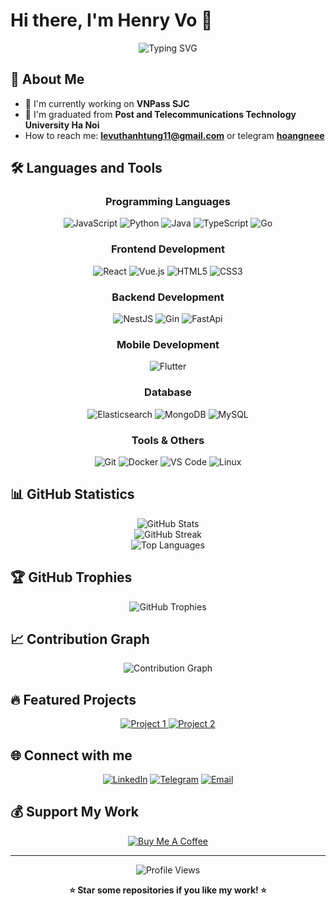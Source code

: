 # Hi there, I'm Henry Vo 👋

<div align="center">
  <img src="https://readme-typing-svg.herokuapp.com?font=Fira+Code&pause=1000&color=36BCF7&center=true&vCenter=true&width=435&lines=Technical+Leader;Always+learning+new+things;Creating+amazing+projects!" alt="Typing SVG" />
</div>

## 🚀 About Me

- 🔭 I'm currently working on **VNPass SJC**
- 🌱 I'm graduated from **Post and Telecommunications Technology University Ha Noi**
- How to reach me: **levuthanhtung11@gmail.com** or telegram **[hoangneee](https://t.me/hoangneee)**

## 🛠️ Languages and Tools

<div align="center">

### Programming Languages

![JavaScript](https://img.shields.io/badge/-JavaScript-F7DF1E?style=for-the-badge&logo=javascript&logoColor=black)
![Python](https://img.shields.io/badge/-Python-3776AB?style=for-the-badge&logo=python&logoColor=white)
![Java](https://img.shields.io/badge/-Java-ED8B00?style=for-the-badge&logo=java&logoColor=white)
![TypeScript](https://img.shields.io/badge/-TypeScript-3178C6?style=for-the-badge&logo=typescript&logoColor=white)
![Go](https://img.shields.io/badge/-Go-00ADD8?style=for-the-badge&logo=go&logoColor=white)

### Frontend Development

![React](https://img.shields.io/badge/-React-61DAFB?style=for-the-badge&logo=react&logoColor=black)
![Vue.js](https://img.shields.io/badge/-Vue.js-4FC08D?style=for-the-badge&logo=vue.js&logoColor=white)
![HTML5](https://img.shields.io/badge/-HTML5-E34F26?style=for-the-badge&logo=html5&logoColor=white)
![CSS3](https://img.shields.io/badge/-CSS3-1572B6?style=for-the-badge&logo=css3&logoColor=white)

### Backend Development

![NestJS](https://img.shields.io/badge/-NestJS-E34F26?style=for-the-badge&logo=nestjs&logoColor=white)
![Gin](https://img.shields.io/badge/-Gin-00ADD8?style=for-the-badge&logo=gin&logoColor=white)
![FastApi](https://img.shields.io/badge/-FastApi-47A248?style=for-the-badge&logo=fastapi&logoColor=white)

### Mobile Development

![Flutter](https://img.shields.io/badge/-Flutter-00ADD8?style=for-the-badge&logo=flutter&logoColor=white)

### Database

![Elasticsearch](https://img.shields.io/badge/-Elasticsearch-00ADD8?style=for-the-badge&logo=elasticsearch&logoColor=white)
![MongoDB](https://img.shields.io/badge/-MongoDB-47A248?style=for-the-badge&logo=mongodb&logoColor=white)
![MySQL](https://img.shields.io/badge/-MySQL-4479A1?style=for-the-badge&logo=mysql&logoColor=white)

### Tools & Others

![Git](https://img.shields.io/badge/-Git-F05032?style=for-the-badge&logo=git&logoColor=white)
![Docker](https://img.shields.io/badge/-Docker-2496ED?style=for-the-badge&logo=docker&logoColor=white)
![VS Code](https://img.shields.io/badge/-VS%20Code-007ACC?style=for-the-badge&logo=visual-studio-code&logoColor=white)
![Linux](https://img.shields.io/badge/-Linux-FCC624?style=for-the-badge&logo=linux&logoColor=black)

</div>

## 📊 GitHub Statistics

<div align="center">
  <img src="https://github-readme-stats.vercel.app/api?username=hoangneeee&show_icons=true&theme=radical&hide_border=true&count_private=true" alt="GitHub Stats" />
</div>

<div align="center">
  <img src="https://github-readme-streak-stats.herokuapp.com/?user=hoangneeee&theme=radical&hide_border=true" alt="GitHub Streak" />
</div>

<div align="center">
  <img src="https://github-readme-stats.vercel.app/api/top-langs/?username=hoangneeee&layout=compact&theme=radical&hide_border=true" alt="Top Languages" />
</div>

## 🏆 GitHub Trophies

<div align="center">
  <img src="https://github-profile-trophy.vercel.app/?username=hoangneeee&theme=radical&no-frame=true&no-bg=false&margin-w=4" alt="GitHub Trophies" />
</div>

## 📈 Contribution Graph

<div align="center">
  <img src="https://github-readme-activity-graph.vercel.app/graph?username=hoangneeee&theme=react-dark&hide_border=true" alt="Contribution Graph" />
</div>

## 🔥 Featured Projects

<div align="center">
  <a href="https://github.com/hoangneeee/h-devops-cli-go">
    <img src="https://github-readme-stats.vercel.app/api/pin/?username=hoangneeee&repo=h-devops-cli-go&theme=radical&hide_border=true" alt="Project 1" />
  </a>
  <a href="https://github.com/hoangneeee/sshr">
    <img src="https://github-readme-stats.vercel.app/api/pin/?username=hoangneeee&repo=projectdump&theme=radical&hide_border=true" alt="Project 2" />
  </a>
</div>

## 🌐 Connect with me

<div align="center">
  
[![LinkedIn](https://img.shields.io/badge/-LinkedIn-0077B5?style=for-the-badge&logo=linkedin&logoColor=white)](https://www.linkedin.com/in/võ-hoàng-4aa872259)
[![Telegram](https://img.shields.io/badge/-Telegram-1DA1F2?style=for-the-badge&logo=telegram&logoColor=white)](https://t.me/hoangneee)
[![Email](https://img.shields.io/badge/-Email-D14836?style=for-the-badge&logo=gmail&logoColor=white)](mailto:levuthanhtung11@gmail.com)

</div>

## 💰 Support My Work

<div align="center">
  
[![Buy Me A Coffee](https://img.shields.io/badge/-Buy%20Me%20A%20Coffee-FFDD00?style=for-the-badge&logo=buy-me-a-coffee&logoColor=black)](https://buymeacoffee.com/hoangneee)
<!-- [![PayPal](https://img.shields.io/badge/-PayPal-00457C?style=for-the-badge&logo=paypal&logoColor=white)](https://paypal.me/YOUR_PAYPAL) -->

</div>

---

<div align="center">
  <img src="https://komarev.com/ghpvc/?username=hoangneeee&label=Profile%20views&color=0e75b6&style=flat" alt="Profile Views" />
</div>

<div align="center">
  
**⭐ Star some repositories if you like my work! ⭐**

</div>
